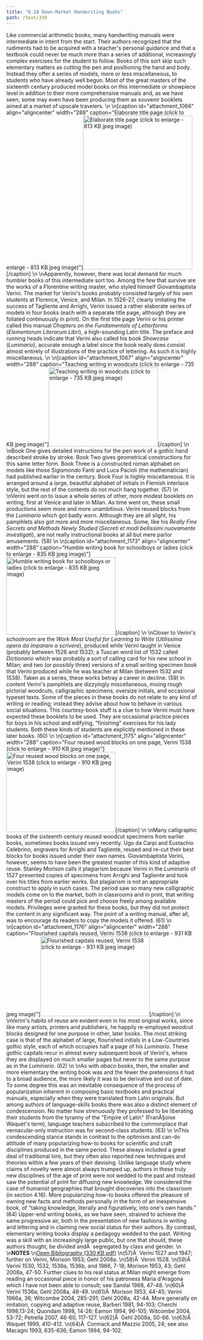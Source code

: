 ```yaml
---
title: "6.10 Down-Market Handwriting Books"
path: /text/339
---
```

Like commercial arithmetic books, many handwriting manuals were intermediate in intent from the start. Their authors recognized that the rudiments had to be acquired with a teacher's personal guidance and that a textbook could never be much more than a series of additional, increasingly complex exercises for the student to follow. Books of this sort skip such elementary matters as cutting the pen and positioning the hand and body. Instead they offer a series of models, more or less miscellaneous, to students who have already well begun. Most of the great masters of the sixteenth century produced model books on this intermediate or showpiece level in addition to their more comprehensive manuals and, as we have seen, some may even have been producing them as souvenir booklets aimed at a market of upscale travelers.\n\n[caption id="attachment_1066" align="aligncenter" width="288" caption="Elaborate title page (click to enlarge - 813 KB jpeg image)"]<a href="http://www.humanismforsale.org/text/images_full//6.00_Chapter_Six/HFS_025.01.jpg" rel="pop-up"><img class="size-full wp-image-1066" title="HFS_025.01_thumb" src="http://www.humanismforsale.org/text/wp-content/uploads/2008/09/HFS_025.01_thumb.jpg" alt="Elaborate title page (click to enlarge - 813 KB jpeg image)" width="288" height="405" /></a>[/caption]\n\nApparently, however, there was local demand for much humbler books of this intermediate sort too. Among the few that survive are the works of a Florentine writing master, who styled himself Giovambaptista Verini. The market for Verini's books probably consisted largely of his own students at Florence, Venice, and Milan. In 1526-27, clearly imitating the success of Tagliente and Arrighi, Verini issued a rather elaborate series of models in four books (each with a separate title page, although they are foliated continuously in print). On the first title page Verini or his printer called this manual <em>Chapters on the Fundamentals of Letterforms</em> (<em>Elementorum Literarum Libri</em>), a high-sounding Latin title. The preface and running heads indicate that Verini also called his book <em>Showcase</em> (<em>Luminario</em>), accurate enough a label since the book really does consist almost entirely of illustrations of the practice of lettering. As such it is highly miscellaneous.\n\n[caption id="attachment_1067" align="aligncenter" width="288" caption="Teaching writing in woodcuts (click to enlarge - 735 KB jpeg image)"]<a href="http://www.humanismforsale.org/text/images_full//6.00_Chapter_Six/HFS_025.02.jpg" rel="pop-up"><img class="size-full wp-image-1067" title="HFS_025.02_thumb" src="http://www.humanismforsale.org/text/wp-content/uploads/2008/09/HFS_025.02_thumb.jpg" alt="Teaching writing in woodcuts (click to enlarge - 735 KB jpeg image)" width="288" height="208" /></a>[/caption]\n\nBook One gives detailed instructions for the pen work of a gothic hand described stroke by stroke. Book Two gives geometrical constructions for this same letter form. Book Three is a constructed roman alphabet on models like those Sigismondo Fanti and Luca Pacioli (the mathematician) had published earlier in the century. Book Four is highly miscellaneous. It is arranged around a large, beautiful alphabet of initials in Flemish interlace style, but the rest of the contents do not much hang together. (57)\n\nVerini went on to issue a whole series of other, more modest booklets on writing, first at Venice and later in Milan. As time went on, these small productions seem more and more unambitious. Verini reused blocks from the <em>Luminario</em> which got badly worn. Although they are all slight, his pamphlets also got more and more miscellaneous. Some, like his <em>Really Fine Secrets and Methods Newly Studied</em> (<em>Secreti et modi bellissimi nuovamente investigati</em>), are not really instructional books at all but mere parlor amusements. (58)\n\n[caption id="attachment_1173" align="aligncenter" width="288" caption="Humble writing book for schoolboys or ladies (click to enlarge - 835 KB jpeg image)"]<a href="http://www.humanismforsale.org/text/images_full//6.00_Chapter_Six/HFS_054.02.jpg" rel="pop-up"><img class="size-full wp-image-1173 " title="HFS_054.02_thumb." src="http://www.humanismforsale.org/text/wp-content/uploads/2008/09/HFS_054.02_thumb..jpg" alt="Humble writing book for schoolboys or ladies (click to enlarge - 835 KB jpeg image)" width="288" height="204" /></a>[/caption]\n\nCloser to Verini's schoolroom are the <em>Work Most Useful for Learning to Write</em> (<em>Utilissima opera da imparare a scrivere</em>), produced while Verini taught in Venice (probably between 1526 and 1532); a Tuscan word list of 1532 called <em>Dictionario</em> which was probably a sort of calling card for his new school in Milan; and two (or possibly three) versions of a small writing specimen book that Verini produced while he was teacher at Milan (between 1532 and 1538). Taken as a series, these works betray a career in decline. (59) In content Verini's pamphlets are dizzyingly miscellaneous, mixing rough pictorial woodcuts, calligraphic specimens, oversize initials, and occasional typeset texts. Some of the pieces in these books do not relate to any kind of writing or reading; instead they advise about how to behave in various social situations. This courtesy-book stuff is a clue to how Verini must have expected these booklets to be used. They are occasional practice pieces for boys in his school and edifying, "finishing" exercises for his lady students. Both these kinds of students are explicitly mentioned in these later books. (60)\n\n[caption id="attachment_1175" align="aligncenter" width="288" caption="Four reused wood blocks on one page, Verini 1538 (click to enlarge - 910 KB jpeg image)"]<a href="http://www.humanismforsale.org/text/images_full//6.00_Chapter_Six/HFS_053.01.jpg" rel="pop-up"><img class="size-full wp-image-1175 " title="HFS_053.01_thumb" src="http://www.humanismforsale.org/text/wp-content/uploads/2008/09/HFS_053.01_thumb.jpg" alt="Four reused wood blocks on one page, Verini 1538 (click to enlarge - 910 KB jpeg image)" width="288" height="211" /></a>[/caption]\n\nMany calligraphic books of the sixteenth century reused woodcut specimens from earlier books, sometimes books issued very recently. Ugo da Carpi and Eustachio Celebrino, engravers for Arrighi and Tagliente, reused and re-cut their best blocks for books issued under their own names. Giovambaptista Verini, however, seems to have been the greatest master of this kind of adaptive reuse. Stanley Morison calls it plagiarism because Verini in the <em>Luminario</em> of 1527 presented copies of specimens from Arrighi and Tagliente and took over his titles from earlier works. But plagiarism is not an appropriate construct to apply in such cases. The period saw so many new calligraphic models come on to the market, both in classrooms and in print, that writing masters of the period could pick and choose freely among available models. Privileges were granted for these books, but they did not protect the content in any significant way. The point of a writing manual, after all, was to encourage its readers to copy the models it offered. (61)\n\n[caption id="attachment_1176" align="aligncenter" width="288" caption="Flourished capitals reused, Verini 1538 (click to enlarge - 931 KB jpeg image)"]<a href="http://www.humanismforsale.org/text/images_full//6.00_Chapter_Six/HFS_053.04.jpg" rel="pop-up"><img class="size-full wp-image-1176 " title="HFS_053.04_thumb" src="http://www.humanismforsale.org/text/wp-content/uploads/2008/09/HFS_053.04_thumb.jpg" alt="Flourished capitals reused, Verini 1538 (click to enlarge - 931 KB jpeg image)" width="288" height="210" /></a>[/caption]\n\nVerini's habits of reuse are evident even in his most original works, since like many artists, printers and publishers, he happily re-employed woodcut blocks designed for one purpose in other, later books. The most striking case is that of the alphabet of large, flourished initials in a Low-Countries gothic style, each of which occupies half a page of his <em>Luminario</em>. These gothic capitals recur in almost every subsequent book of Verini's, where they are displayed on much smaller pages but never to the same purpose as in the <em>Luminario</em>. (62)\n\nAs with <em>abaco</em> books, then, the smaller and more elementary the writing book was and the fewer the pretensions it had to a broad audience, the more likely it was to be derivative and out of date. To some degree this was an inevitable consequence of the process of popularization inherent in composing basic textbooks and practical manuals, especially when they were translated from Latin originals. But among authors of language-skills books there was also a distinct element of condescension. No matter how strenuously they professed to be liberating their students from the tyranny of the "Empire of Latin" (FranÃ§oise Waquet's term), language teachers subscribed to the commonplace that vernacular-only instruction was for second-class students. (63)\n\nThis condescending stance stands in contrast to the optimism and can-do attitude of many popularizing how-to books for scientific and craft disciplines produced in the same period. These always included a great deal of traditional lore, but they often also reported new techniques and theories within a few years of their devising. Unlike language study where claims of novelty were almost always trumped up, authors in these truly new disciplines of the age of print were not wedded to the past and instead saw the potential of print for diffusing new knowledge. We considered the case of humanist geographies that brought discoveries into the classroom (in section 4.16). More popularizing how-to books offered the pleasure of owning new facts and methods personally in the form of an inexpensive book, of "taking knowledge, literally and figuratively, into one's own hands." (64) Upper-end writing books, as we have seen, strained to achieve the same progressive air, both in the presentation of new fashions in writing and lettering and in claiming new social status for their authors. By contrast, elementary writing books display a pedagogy wedded to the past. Writing was a skill with an increasingly large public, but one that should, these authors thought, be divided andÂ  segregated by class and gender.\n\n<strong>NOTES</strong>\n<a href="http://www.humanismforsale.org/bibliography.pdf" target="new">Open Bibliography (330 KB pdf)</a>\n(57)Â  Verini 1527 and 1947; further on Verini, Morison 1953; Gehl 2008a.\n(58)Â  Verini 1528.\n(59)Â  Verini 1530, 1532, 1536a, 1536b, and 1966, 7-18; Morison 1953, 43; Gehl 2008a, 47-50. Further clues to his real status at Milan might emerge from reading an occasional piece in honor of his patroness Maria d'Aragona which I have not been able to consult; see Sandal 1988, 47-48.\n(60)Â  Verini 1536a; Gehl 2008a, 48-49.\n(61)Â  Morison 1953, 44-45; Verini 1966a, 36; Witcombe 2004, 285-291; Gehl 2008a, 42-44. More generally on imitation, copying and adaptive reuse, Barberi 1981, 94-103; Cherchi 1998,13-24; Quondam 1998, 14-26; Eamon 1994, 96-105; Witcombe 2004, 53-72; Petrella 2007, 46-60, 117-127.\n(62)Â  Gehl 2008a, 50-66.\n(63)Â  Waquet 1999, 410-412.\n(64)Â  Cormack and Mazzio 2005, 24; see also Macagni 1993, 635-636; Eamon 1994, 94-102.
